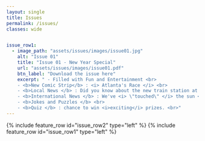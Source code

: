 ```yaml
---
layout: single
title: Issues
permalink: /issues/
classes: wide


issue_row1:
  - image_path: "assets/issues/images/issue01.jpg"
    alt: "Issue 01"
    title: "Issue 01 - New Year Special"
    url: "assets/issues/images/issue01.pdf"
    btn_label: "Download the issue here"
    excerpt: " - Filled with Fun and Entertainment <br> 
    - <b>New Comic Strip</b> : <i> Atlanta's Race </i> <br> 
    - <b>Local News </b> : Did you know about the new train station at <i> Beaulieu </i> ? <br>
    - <b>International News </b> : We've <i> \"touched\" </i> the sun <br>
    - <b>Jokes and Puzzles </b> <br>
    - <b>Quiz </b> : chance to win <i>exciting</i> prizes. <br>"
---
```


<style>
    .page__content .archive__item-title {
    margin-top: 0.1em;
    border-bottom: solid;
}
    .page__content p, .page__content li, .page__content dl {
    font-size: 1em;
    line-height: 1.2em;
}
    #issue-one a{
        color: #000;
        }
</style>

{% include feature_row id="issue_row2" type="left" %}
{% include feature_row id="issue_row1" type="left" %}

